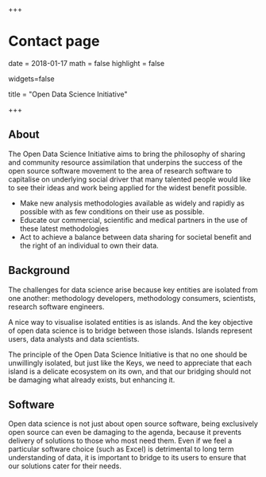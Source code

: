 +++
# Contact page
date = 2018-01-17
math = false
highlight = false

widgets=false

title = "Open Data Science Initiative"

+++

## About
The Open Data Science Initiative aims to bring the philosophy of sharing and community resource assimilation that underpins the success of the open source software movement to the area of research software to capitalise on underlying social driver that many talented people would like to see their ideas and work being applied for the widest benefit possible.

- Make new analysis methodologies available as widely and rapidly as possible with as few conditions on their use as possible.
- Educate our commercial, scientific and medical partners in the use of these latest methodologies
- Act to achieve a balance between data sharing for societal benefit and the right of an individual to own their data.

## Background
The challenges for data science arise because key entities are isolated from one another: methodology developers, methodology consumers, scientists, research software engineers.

A nice way to visualise isolated entities is as islands. And the key objective of open data science is to bridge between those islands. Islands represent users, data analysts and data scientists.

The principle of the Open Data Science Initiative is that no one should be unwillingly isolated, but just like the Keys, we need to appreciate that each island is a delicate ecosystem on its own, and that our bridging should not be damaging what already exists, but enhancing it.

## Software
Open data science is not just about open source software, being exclusively open source can even be damaging to the agenda, because it prevents delivery of solutions to those who most need them. Even if we feel a particular software choice (such as Excel) is detrimental to long term understanding of data, it is important to bridge to its users to ensure that our solutions cater for their needs.
